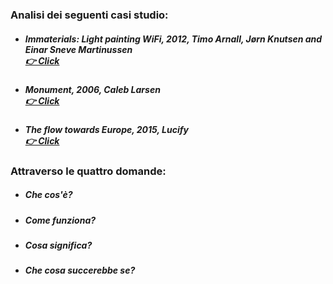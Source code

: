 ### Analisi dei seguenti casi studio:

* ##### Immaterials: Light painting WiFi, 2012, Timo Arnall, Jørn Knutsen and Einar Sneve Martinussen <br>[👉 Click](https://divisare.com/projects/170526-einar-sneve-martinussen-jorn-knutsen-timo-arnall-immaterials-light-painting-wifi)
* ##### Monument, 2006, Caleb Larsen<br>[👉 Click](https://rhizome.org/editorial/2008/oct/01/computational-poetics/)
* ##### The flow towards Europe, 2015, Lucify<br> [👉 Click](https://www.lucify.com/the-flow-towards-europe/)



### Attraverso le quattro domande:

* ##### Che cos'è?
* ##### Come funziona?
* ##### Cosa significa?
* ##### Che cosa succerebbe se?
